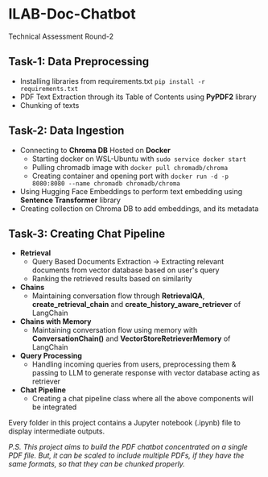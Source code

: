 # ILAB-Doc-Chatbot
Technical Assessment Round-2

## Task-1: Data Preprocessing
- Installing libraries from requirements.txt `pip install -r requirements.txt`
- PDF Text Extraction through its Table of Contents using **PyPDF2** library
- Chunking of texts

## Task-2: Data Ingestion
- Connecting to **Chroma DB** Hosted on **Docker**
    - Starting docker on WSL-Ubuntu with `sudo service docker start`
    - Pulling chromadb image with `docker pull chromadb/chroma`
    - Creating container and opening port with `docker run -d -p 8080:8080 --name chromadb chromadb/chroma`
- Using Hugging Face Embeddings to perform text embedding using **Sentence Transformer** library
- Creating collection on Chroma DB to add embeddings, and its metadata

## Task-3: Creating Chat Pipeline
- **Retrieval**
    - Query Based Documents Extraction -> Extracting relevant documents from vector database based on user's query
    - Ranking the retrieved results based on similarity
- **Chains**
    - Maintaining conversation flow through **RetrievalQA**, **create_retrieval_chain** and **create_history_aware_retriever** of LangChain
- **Chains with Memory**
    - Maintaining conversation flow using memory with **ConversationChain()** and **VectorStoreRetrieverMemory** of LangChain
- **Query Processing**
    - Handling incoming queries from users, preprocessing them & passing to LLM to generate response with vector database acting as retriever
- **Chat Pipeline**
    - Creating a chat pipeline class where all the above components will be integrated

Every folder in this project contains a Jupyter notebook (.ipynb) file to display intermediate outputs.

*P.S. This project aims to build the PDF chatbot concentrated on a single PDF file. But, it can be scaled to include multiple PDFs, if they have the same formats, so that they can be chunked properly.*